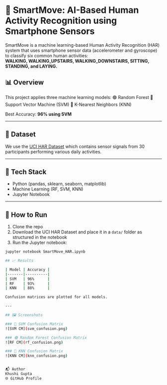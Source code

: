 # 🧠 SmartMove: AI-Based Human Activity Recognition using Smartphone Sensors

SmartMove is a machine learning-based Human Activity Recognition (HAR) system that uses smartphone sensor data (accelerometer and gyroscope) to classify six common human activities:  
**WALKING, WALKING_UPSTAIRS, WALKING_DOWNSTAIRS, SITTING, STANDING, and LAYING.**

## 📊 Overview

This project applies three machine learning models:
🟢 Random Forest
🔵 Support Vector Machine (SVM)
🔴 K-Nearest Neighbors (KNN)

Best Accuracy: **96% using SVM**

---

## 📂 Dataset

We use the [UCI HAR Dataset](https://archive.ics.uci.edu/dataset/240/human+activity+recognition+using+smartphones) which contains sensor signals from 30 participants performing various daily activities.

---

## 🔧 Tech Stack

- Python (pandas, sklearn, seaborn, matplotlib)
- Machine Learning (RF, SVM, KNN)
- Jupyter Notebook

---

## 🚀 How to Run

1. Clone the repo
2. Download the UCI HAR Dataset and place it in a `data/` folder as structured in the notebook
3. Run the Jupyter notebook:
```bash
jupyter notebook SmartMove_HAR.ipynb

## 📈 Results

| Model | Accuracy |
|-------|----------|
| SVM   | 96%      |
| RF    | 93%      |
| KNN   | 88%      |

Confusion matrices are plotted for all models.

---

## 🖼️ Screenshots

### 🔵 SVM Confusion Matrix
![SVM CM](svm_confusion.png)

### 🟢 Random Forest Confusion Matrix
![RF CM](rf_confusion.png)

### 🔴 KNN Confusion Matrix
![KNN CM](knn_confusion.png)


📬 Author
Khushi Gupta
🌐 GitHub Profile
